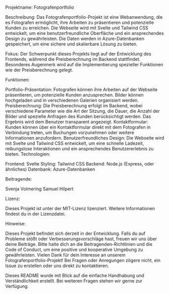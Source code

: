 Projektname: Fotografenportfolio

Beschreibung: Das Fotografenportfolio-Projekt ist eine Webanwendung, die es Fotografen ermöglicht, ihre Arbeiten zu
präsentieren und potenzielle Kunden zu erreichen. Die Webseite wird mit Svelte und Tailwind CSS entwickelt, um eine
benutzerfreundliche Oberfläche und ein ansprechendes Design zu gewährleisten. Die Daten werden in Azure-Datenbanken
gespeichert, um eine sichere und skalierbare Lösung zu bieten.

Fokus: Der Schwerpunkt dieses Projekts liegt auf der Entwicklung des Frontends, während die Preisberechnung im Backend
stattfindet. Besonderes Augenmerk wird auf die Implementierung spezieller Funktionen wie der Preisberechnung gelegt.

Funktionen:

Portfolio-Präsentation: Fotografen können ihre Arbeiten auf der Webseite präsentieren, um potenzielle Kunden
anzusprechen. Bilder können hochgeladen und in verschiedenen Galerien organisiert werden. Preisberechnung: Die
Preisberechnung erfolgt im Backend, wobei verschiedene Parameter wie die Art der Sitzung, die Dauer, die Anzahl der
Bilder und spezielle Anfragen des Kunden berücksichtigt werden. Das Ergebnis wird dem Benutzer transparent angezeigt.
Kontaktformular: Kunden können über ein Kontaktformular direkt mit dem Fotografen in Verbindung treten, um Buchungen
vorzunehmen oder weitere Informationen anzufordern. Benutzerfreundliches Design: Die Webseite wird mit Svelte und
Tailwind CSS entwickelt, um eine schnelle Ladezeit, reibungslose Interaktionen und ein ansprechendes Benutzererlebnis zu
bieten. Technologien:

Frontend: Svelte
Styling: Tailwind CSS
Backend: Node.js (Express, oder ähnliches)
Datenbank: Azure-Datenbanken

Beitragende:

Svenja Volmering
Samuel Hilpert

Lizenz:

Dieses Projekt ist unter der MIT-Lizenz lizenziert. Weitere Informationen findest du in der Lizenzdatei.

Hinweise:

Dieses Projekt befindet sich derzeit in der Entwicklung. Falls du auf Probleme stößt oder Verbesserungsvorschläge hast,
freuen wir uns über deine Beiträge. Bitte halte dich an die Beitragenden-Richtlinien und die Code of Conduct, um eine
positive und kooperative Umgebung zu gewährleisten. Vielen Dank für dein Interesse an unserem
Fotografenportfolio-Projekt! Bei Fragen oder Anregungen zögere nicht, ein Issue zu erstellen oder uns direkt zu
kontaktieren.

Dieses README wurde mit Blick auf die einfache Handhabung und Verständlichkeit erstellt. Bei weiteren Fragen stehen wir
gerne zur Verfügung.
